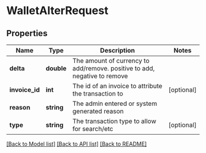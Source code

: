 # WalletAlterRequest

## Properties
Name | Type | Description | Notes
------------ | ------------- | ------------- | -------------
**delta** | **double** | The amount of currency to add/remove. positive to add, negative to remove | 
**invoice_id** | **int** | The id of an invoice to attribute the transaction to | [optional] 
**reason** | **string** | The admin entered or system generated reason | 
**type** | **string** | The transaction type to allow for search/etc | [optional] 

[[Back to Model list]](../README.md#documentation-for-models) [[Back to API list]](../README.md#documentation-for-api-endpoints) [[Back to README]](../README.md)


